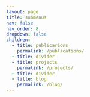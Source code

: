```yaml
---
layout: page
title: submenus
nav: false
nav_order: 8
dropdown: false
children:
  - title: publicarions
    permalink: /publications/
  - title: divider
  - title: projects
    permalink: /projects/
  - title: divider
  - title: blog
    permalink: /blog/
---
```

